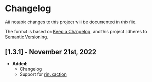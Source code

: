 # Changelog
All notable changes to this project will be documented in this file.

The format is based on [Keep a Changelog](https://keepachangelog.com/en/1.0.0/),
and this project adheres to [Semantic Versioning](https://semver.org/spec/v2.0.0.html).

## [**1.3.1**] - November 21st, 2022

- **Added**:
  - Changelog
  - Support for [rinuxaction](https://github.com/AtomicGamer9523/rinuxaction)
